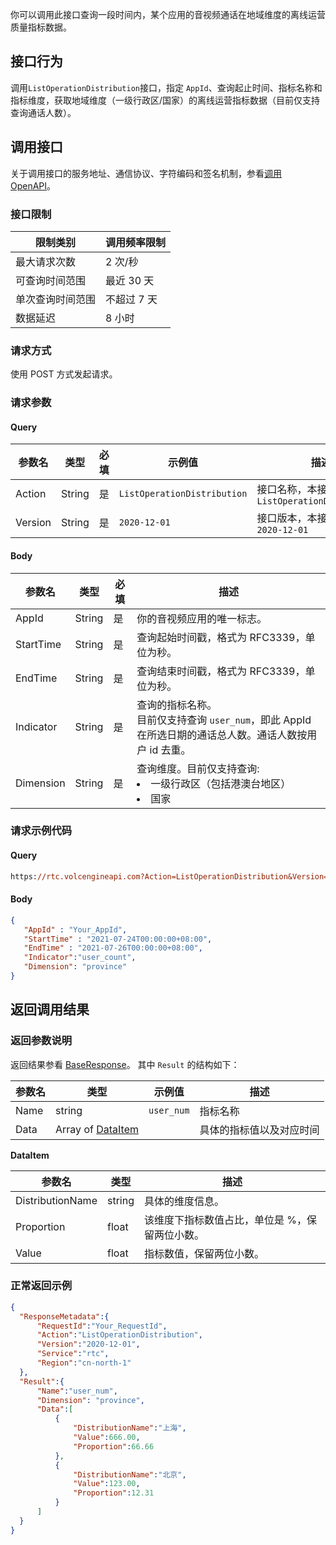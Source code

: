你可以调用此接口查询一段时间内，某个应用的音视频通话在地域维度的离线运营质量指标数据。  
##  接口行为    
调用`ListOperationDistribution`接口，指定 `AppId`、查询起止时间、指标名称和指标维度，获取地域维度（一级行政区/国家）的离线运营指标数据（目前仅支持查询通话人数）。  


## 调用接口

关于调用接口的服务地址、通信协议、字符编码和签名机制，参看[调用OpenAPI](69828)。

###  接口限制    

| **限制类别** | **调用频率限制** |
| --- | --- |
| 最大请求次数| 2 次/秒 |
| 可查询时间范围 | 最近 30 天 |
| 单次查询时间范围 | 不超过 7 天 |
| 数据延迟 | 8 小时 |  


###  请求方式    
使用 POST 方式发起请求。  

###  请求参数    
####  **Query**    

| **参数名** | **类型** | **必填** | **示例值** | **描述** |
| --- | --- | --- | --- | --- |
| Action | String | 是 | `ListOperationDistribution` | 接口名称，本接口取值：`ListOperationDistribution` |
| Version | String | 是 | `2020-12-01` | 接口版本，本接口取值：`2020-12-01` |  


####  **Body**    

| **参数名** | **类型** | **必填** | **描述** |
| --- | --- | --- | --- |
| AppId | String | 是 | 你的音视频应用的唯一标志。 |
| StartTime | String | 是 | 查询起始时间戳，格式为 RFC3339，单位为秒。 |
| EndTime | String | 是 | 查询结束时间戳，格式为 RFC3339，单位为秒。 |
| Indicator | String | 是 | 查询的指标名称。<br>目前仅支持查询 `user_num`，即此 AppId 在所选日期的通话总人数。通话人数按用户 id 去重。|
| Dimension | String | 是 | 查询维度。目前仅支持查询:<li>一级行政区（包括港澳台地区）</li><li>国家</li> | 

 
 ###  请求示例代码    
 ####  Query    
 ```postscript
 https://rtc.volcengineapi.com?Action=ListOperationDistribution&Version=2020-12-01
 ```
 
 ####  Body    
 ```json
{
    "AppId" : "Your_AppId",
    "StartTime" : "2021-07-24T00:00:00+08:00",
    "EndTime" : "2021-07-26T00:00:00+08:00",
    "Indicator":"user_count",
    "Dimension": "province"
}
```
 
 ##  返回调用结果    
 ### 返回参数说明
 返回结果参看 [BaseResponse](https://www.volcengine.com/docs/6348/69835#baseresponse)。 
 其中 `Result` 的结构如下：    

 | 参数名 | 类型 | 示例值 | 描述 |
 | --- | --- | --- | --- |
 | Name | string | `user_num` | 指标名称 || Dimension | string | `province` | 维度信息 |
 | Data | Array of [DataItem](#dataitem) |  | 具体的指标值以及对应时间 | 

 
  **DataItem** <span id="dataitem"></span>  

  | 参数名 | 类型 | 描述 |
  | --- | --- | --- |
  | DistributionName | string | 具体的维度信息。 |
  | Proportion | float | 该维度下指标数值占比，单位是 %，保留两位小数。 |
  | Value | float | 指标数值，保留两位小数。 |  

  
  ###  正常返回示例    

  ```json
{
    "ResponseMetadata":{
        "RequestId":"Your_RequestId",
        "Action":"ListOperationDistribution",
        "Version":"2020-12-01",
        "Service":"rtc",
        "Region":"cn-north-1"
    },
    "Result":{
        "Name":"user_num",
        "Dimension": "province",
        "Data":[
            {
                "DistributionName":"上海",
                "Value":666.00,
                "Proportion":66.66
            },
            {
                "DistributionName":"北京",
                "Value":123.00,
                "Proportion":12.31
            }
        ]
    }
}
```